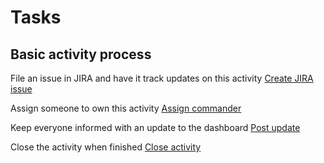 # Tasks

## Basic activity process

File an issue in JIRA and have it track updates on this activity
[Create JIRA issue](https://console.demo.transposit.com/mc/t/basic-incident-test/actions/jira_create_issue)

Assign someone to own this activity
[Assign commander](https://console.demo.transposit.com/mc/t/basic-incident-test/actions/assign_commander)

Keep everyone informed with an update to the dashboard
[Post update](https://console.demo.transposit.com/mc/t/basic-incident-test/actions/post_a_dashboard_update)

Close the activity when finished
[Close activity](https://console.demo.transposit.com/mc/t/basic-incident-test/actions/close_activity)
